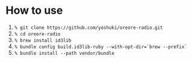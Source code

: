 How to use
==========

1. `% git clone https://github.com/yoshuki/oreore-radio.git`
2. `% cd oreore-radio`
3. `% brew install id3lib`
4. `` % bundle config build.id3lib-ruby --with-opt-dir=`brew --prefix` ``
5. `% bundle install --path vendor/bundle`
